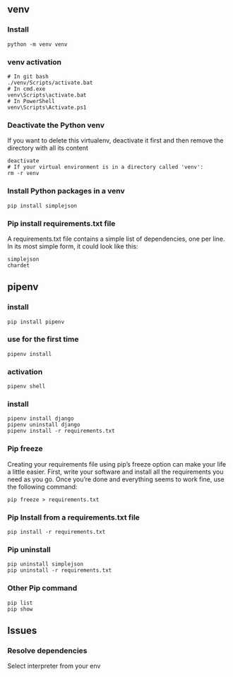 ## venv

### Install

```python -m venv venv```

### venv activation

```
# In git bash
./venv/Scripts/activate.bat
# In cmd.exe
venv\Scripts\activate.bat
# In PowerShell
venv\Scripts\Activate.ps1
```

### Deactivate the Python venv
If you want to delete this virtualenv, deactivate it first and then remove the directory with all its content

```
deactivate
# If your virtual environment is in a directory called 'venv':
rm -r venv
```

### Install Python packages in a venv

```pip install simplejson```

### Pip install requirements.txt file
A requirements.txt file contains a simple list of dependencies, one per line. In its most simple form, it could look like this:

```
simplejson
chardet
```

## pipenv

### install 
```pip install pipenv```

### use for the first time
```pipenv install```

### activation
```pipenv shell```

### install
```
pipenv install django
pipenv uninstall django
pipenv install -r requirements.txt
```

### Pip freeze
Creating your requirements file using pip’s freeze option can make your life a little easier. First, write your software and install all the requirements you need as you go. Once you’re done and everything seems to work fine, use the following command:

```
pip freeze > requirements.txt
```

### Pip Install from a requirements.txt file

```
pip install -r requirements.txt
```

### Pip uninstall

```
pip uninstall simplejson
pip uninstall -r requirements.txt
```

### Other Pip command

```
pip list
pip show
```

## Issues

### Resolve dependencies
Select interpreter from your env
